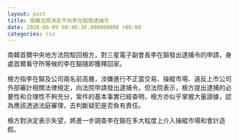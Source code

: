 ```yaml
---
layout: post
title: 南韓法院決定不向李在鎔發逮捕令
date: 2020-06-09 08:40:16.000000000 +08:00
categories: rss
---
```


南韓首爾中央地方法院駁回檢方，對三星電子副會長李在鎔發出逮捕令的申請，身處首爾看守所等候的李在鎔隨即獲釋回家。

檢方指李在鎔及公司兩名前高層，涉嫌進行不正當交易、操縱市場、違反上市公司外部審計相關法律規定，向法院申請發出逮捕令。但法院表示，檢方提出逮捕的必要性和合理性不夠充分，案件的基本事實已經查明，檢方亦似乎掌握大量證據，認為應該透過法庭審理，去判斷疑犯是否負有責任。

檢方對決定表示失望，將進一步調查李在鎔在多大程度上介入操縱市場和會計造假。
